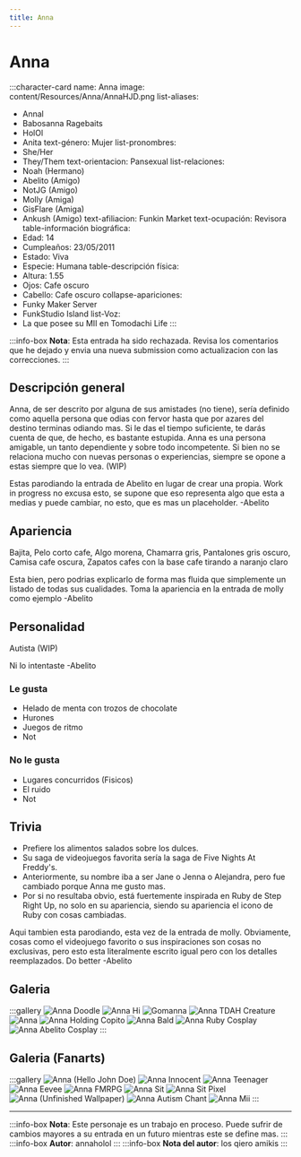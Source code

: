 ```yaml
---
title: Anna
---
```


# Anna

:::character-card
name: Anna
image: content/Resources/Anna/AnnaHJD.png
list-aliases:
  - Annal
  - Babosanna Ragebaits
  - HolOl
  - Anita
text-género: Mujer
list-pronombres:
  - She/Her
  - They/Them
text-orientacion: Pansexual
list-relaciones:
  - Noah (Hermano)
  - Abelito (Amigo)
  - NotJG (Amigo)
  - Molly (Amiga)
  - GisFlare (Amiga)
  - Ankush (Amigo)
text-afiliacion: Funkin Market
text-ocupación: Revisora
table-información biográfica:
  - Edad: 14
  - Cumpleaños: 23/05/2011
  - Estado: Viva
  - Especie: Humana
table-descripción física:
  - Altura: 1.55
  - Ojos: Cafe oscuro
  - Cabello: Cafe oscuro
collapse-apariciones:
  - Funky Maker Server
  - FunkStudio Island
list-Voz:
  - La que posee su MII en Tomodachi Life
:::

:::info-box
**Nota**: Esta entrada ha sido rechazada. Revisa los comentarios que he dejado y envia una nueva submission como actualizacion con las correcciones.
:::

## Descripción general

Anna, de ser descrito por alguna de sus amistades (no tiene), sería definido como aquella persona que odias con fervor hasta que por azares del destino terminas odiando mas. Si le das el tiempo suficiente, te darás cuenta de que, de hecho, es bastante estupida. Anna es una persona amigable, un tanto dependiente y sobre todo incompetente. Si bien no se relaciona mucho con nuevas personas o experiencias, siempre se opone a estas siempre que lo vea. (WIP)

Estas parodiando la entrada de Abelito en lugar de crear una propia. Work in progress no excusa esto, se supone que eso representa algo que esta a medias y puede cambiar, no esto, que es mas un placeholder.
-Abelito

## Apariencia

Bajita, Pelo corto cafe, Algo morena, Chamarra gris, Pantalones gris oscuro, Camisa cafe oscura, Zapatos cafes con la base cafe tirando a naranjo claro

Esta bien, pero podrias explicarlo de forma mas fluida que simplemente un listado de todas sus cualidades. Toma la apariencia en la entrada de molly como ejemplo
-Abelito

## Personalidad

Autista (WIP)

Ni lo intentaste
-Abelito 

### Le gusta
  - Helado de menta con trozos de chocolate
  - Hurones
  - Juegos de ritmo
  - Not

### No le gusta
  - Lugares concurridos (Fisicos)
  - El ruido
  - Not

## Trivia
  - Prefiere los alimentos salados sobre los dulces.
  - Su saga de videojuegos favorita sería la saga de Five Nights At Freddy's.
  - Anteriormente, su nombre iba a ser Jane o Jenna o Alejandra, pero fue cambiado porque Anna me gusto mas.
  - Por si no resultaba obvio, está fuertemente inspirada en Ruby de Step Right Up, no solo en su apariencia, siendo su apariencia el icono de Ruby con cosas cambiadas.

Aqui tambien esta parodiando, esta vez de la entrada de molly. Obviamente, cosas como el videojuego favorito o sus inspiraciones son cosas no exclusivas, pero esto esta literalmente escrito igual pero con los detalles reemplazados. Do better
-Abelito

## Galeria
:::gallery
![Anna Doodle](content\Resources\Anna\AnnaDoodle.png)
![Anna Hi](content\Resources\Anna\AnnaHi.gif)
![Gomanna](content\Resources\Anna\Gomanna.png)
![Anna TDAH Creature](content\Resources\Anna\AnnaTDAH.jpg)
![Anna](content\Resources\Anna\Anna.jpg)
![Anna Holding Copito](content\Resources\Anna\AnnaHoldingCopito.jpg)
![Anna Bald](content\Resources\Anna\AnnaBald.jpg)
![Anna Ruby Cosplay](content\Resources\Anna\AnnaRuby.jpg)
![Anna Abelito Cosplay](content\Resources\Anna\AnnaAbelito.jpg)
:::

## Galeria (Fanarts)
:::gallery
![Anna (Hello John Doe)](content\Resources\Anna\AnnaHJD.png)
![Anna Innocent](content\Resources\Anna\AnnaInnocent.png)
![Anna Teenager](content\Resources\Anna\AnnaTeenager.png)
![Anna Eevee](content\Resources\Anna\AnnaEevee.png)
![Anna FMRPG](content\Resources\Anna\AnnaFMRPG.png)
![Anna Sit](content\Resources\Anna\AnnaSit.png)
![Anna Sit Pixel](content\Resources\Anna\AnnaSitPixel.png)
![Anna (Unfinished Wallpaper)](content\Resources\Anna\AnnaUnfinishedDrawing.png)
![Anna Autism Chant](content\Resources\Anna\AnnaAutismChant.png)
![Anna Mii](content\Resources\Anna\AnnaMII.png)
:::

---

:::info-box
**Nota**: Este personaje es un trabajo en proceso. Puede sufrir de cambios mayores a su entrada en un futuro mientras este se define mas.
:::
:::info-box
**Autor**: annaholol
:::
:::info-box
**Nota del autor**: los qiero amikis
:::